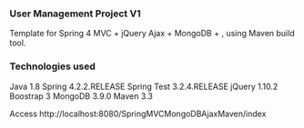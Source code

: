 ### User Management Project V1

Template for Spring 4 MVC + jQuery Ajax + MongoDB + , using Maven build tool.

### Technologies used

Java 1.8
Spring 4.2.2.RELEASE
Spring Test 3.2.4.RELEASE
jQuery 1.10.2
Boostrap 3
MongoDB 3.9.0
Maven 3.3

Access http://localhost:8080/SpringMVCMongoDBAjaxMaven/index
